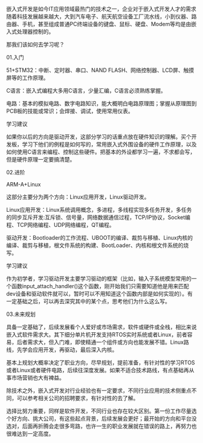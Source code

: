 嵌入式开发是如今IT应用领域最热门的技术之一，企业对于嵌入式开发人才的需求随着科技发展越来越大，大到汽车电子、航天航空设备工厂流水线，小到仪器、路由器、手机，甚至组成普通PC终端设备的键盘、鼠标、硬盘、Modem等均是由嵌入式处理器控制的。



那我们该如何去学习呢？





01.入门



51+STM32：中断、定时器、串口、NAND FLASH、网络控制器、LCD屏、触摸屏等的工作原理。

C语言：嵌入式编程大多用C语言，少量汇编，C语言必须熟练掌握。

电路：基本的模拟电路、数字电路知识，能大概明白电路原理图；掌握从原理图到PCB板的技能或常识；会焊接、调试，使用常用仪表。



学习建议

如果你以后的方向是驱动开发，这部分学习的话重点放在硬件知识的理解。买个开发板，学习下他们的例程是如何写的，常用嵌入式外围设备的硬件工作原理，以及如何使用C语言来编程、控制这些硬件。把基本的外设都学习一遍，不求都会写，但是硬件原理一定要搞清楚。



02.进阶



ARM-A+Linux

这部分主要分为两个方向：Linux应用开发，Linux驱动开发。



Linux应用开发：Linux系统调用概念，多进程，多线程实现多任务开发，多任务的同步互斥开发:互斥锁、信号量，网络数据通信过程，TCP/IP协议，Socket编程、TCP网络编程、UDP网络编程，QT编程。



驱动开发：Bootloader的工作流程、UBOOT的编译、裁剪与移植、Linux内核的编译、裁剪与移植，根文件系统的构建、BootLoader、内核和根文件系统的烧写。



学习建议

作为初学者，学习驱动开发主要学习驱动的框架（比如，输入子系统模型常用的一个函数input_attach_handler()这个函数，刚开始我们只需要知道他是用来匹配dev设备和驱动软件就可以，暂时可以不用知道这个函数内部是如何实现的）。有一定基础之后，可以再去深究其中的某个点，思考他们为什么这么写。



03.未来规划



具备一定基础了，后续发展看个人爱好或市场需求，软件或硬件或全栈，相比来说嵌入式软件需求大。其下细分单片机开发支持RTOS实时系统或者Linux，前者容易，后者需求大，但入门难，即使精通一个组件或方向也能发展不错。Linux路线，先学会应用开发，再驱动，最后深入内核。



基本上规划大概率决定了职业方向，尽早规划，提前准备，有针对性的学习RTOS或者Linux或者硬件电路，后续往深度发展。如果不适合技术路线，有点基础再从事市场营销也大有裨益。



除技术之外，嵌入式开发对行业经验也有一定要求，不同行业应用的技术侧重点不同，可以参考相关公司的招聘要求，有针对性的去了解。



选择比努力重要，同样是软件开发，不同行业也存在较大区别。第一份工作尽量选个好方向、挑大公司，有这些起点背景，后续发展会更好；最开始的方向和平台没选对，后面再折腾会走很多弯路，也许一生的职业发展就在错误的路上，再努力也很难达到一定高度。